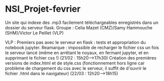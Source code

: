 # NSI_Projet-fevrier
Un site qui indexe des .mp3 facilement téléchargeables enregistrés dans un dossier du serveur flask.
Groupe : Celia Mazet (CMZ)/Samy Hammouche (SHM)/Victor Le Peillet (VLP)

VLP : Premiers pas avec le serveur en flask : tests et appropriation du notebook jupyter. Reamarque : impossible de recharger le fichier css un fois le serveur lancé          (même en arrêtant le noyaux, en fermant jupyter, et en supprimant le fichier css !)                           (21/02 : 15h20-->17h30)
     Création des premières versions de index.html et de style.css (fonctionnement hors ligne car problème de chargement du css avec le serveur, il suffit de d'ouvrir         le fichier .html dans le navigateur)                                                                          (22/03 : 12h20-->18h15)
